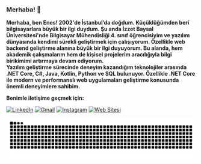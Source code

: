 ### Merhaba! 👋


  <strong>Merhaba, ben Enes! 2002'de İstanbul’da doğdum. Küçüklüğümden beri bilgisayarlara büyük bir ilgi duydum. Şu anda İzzet Baysal Üniversitesi'nde Bilgisayar Mühendisliği 4. sınıf öğrencisiyim ve yazılım dünyasında kendimi sürekli geliştirmek için çalışıyorum. Özellikle web backend geliştirme alanına büyük bir ilgi duyuyorum. Bu alanda, hem akademik çalışmalarım hem de kişisel projelerim aracılığıyla bilgi birikimimi artırmaya devam ediyorum.\
Yazılım geliştirme sürecinde deneyim kazandığım teknolojiler arasında .NET Core, C#, Java, Kotlin, Python ve SQL bulunuyor. Özellikle .NET Core ile modern ve performanslı web uygulamaları geliştirme konusunda önemli deneyimlere sahibim.</strong>


**Benimle iletişime geçmek için:**

[![LinkedIn](https://img.shields.io/badge/LinkedIn-0077B5?style=for-the-badge&logo=linkedin&logoColor=white)](https://www.linkedin.com/in/enes-aksu-66b28b220/) 
[![Gmail](https://img.shields.io/badge/Gmail-D14836?style=for-the-badge&logo=gmail&logoColor=white)](mailto:en29ak@gmail.com)
[![Instagram](https://img.shields.io/badge/Instagram-000000?style=for-the-badge&logo=Instagram&logoColor=whit)](https://www.instagram.com/enes.aks29) 
<a href="https://enesaks.github.io">
  <img src="https://github.com/user-attachments/assets/c34c304b-32ba-4f2d-98ec-f647a1a5ec36" alt="Web Sitesi" style="width: 35px; height: auto;">
</a>





![GitHub Contribution Graph (Dark)](https://github.com/enesaks/enesaks/blob/output/github-contribution-grid-snake-dark.svg)
